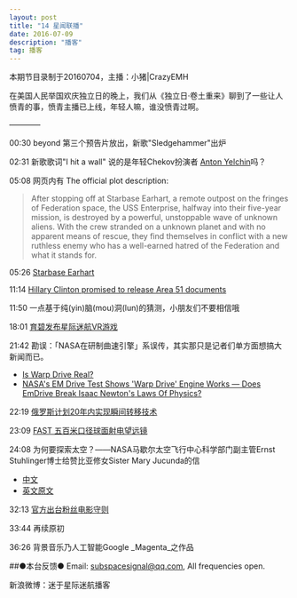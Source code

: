 ```yaml
---
layout: post
title: "14 星闻联播"
date: 2016-07-09
description: "播客"
tag: 播客 
---   
```


本期节目录制于20160704，主播：小猪\|CrazyEMH

在美国人民举国欢庆独立日的晚上，我们从《独立日·卷土重来》聊到了一些让人愤青的事，愤青主播已上线，年轻人嘛，谁没愤青过啊。

————

00:30 beyond 第三个预告片放出，新歌&quot;Sledgehammer&quot;出炉

02:31 新歌歌词&quot;I hit a wall&quot; 说的是年轻Chekov扮演者 [Anton Yelchin](https://en.wikipedia.org/wiki/Anton_Yelchin)吗？

05:08 网页内有 The official plot description:
>After stopping off at Starbase Earhart, a remote outpost on the fringes of Federation space, the USS Enterprise, halfway into their five-year mission, is destroyed by a powerful, unstoppable wave of unknown aliens. With the crew stranded on a unknown planet and with no apparent means of rescue, they find themselves in conflict with a new ruthless enemy who has a well-earned hatred of the Federation and what it stands for.


05:26 [Starbase Earhart](http://memory-alpha.wikia.com/wiki/Starbase_Earhart)

11:14  [Hillary Clinton promised to release Area 51 documents](http://fusion.net/story/302651/hillary-clinton-ufo-vote/)

11:50 一点基于纯(yin)脑(mou)洞(lun)的猜测，小朋友们不要相信哦

18:01 [育碧发布星际迷航VR游戏](http://blog.ubi.com/star-trek-bridge-crew-going-boldly-vr/)

21:42 勘误：「NASA在研制曲速引擎」系误传，其实那只是记者们单方面想搞大新闻而已。
* [Is Warp Drive Real?](http://www.nasa.gov/centers/glenn/technology/warp/warp.html)
* [NASA&#39;s EM Drive Test Shows &#39;Warp Drive&#39; Engine Works — Does EmDrive Break Isaac Newton&#39;s Laws Of Physics?](http://www.inquisitr.com/2541109/nasas-em-drive-test-warp-drive-engine-emdrive-isaac-newton-laws-of-physics/)

22:19 [俄罗斯计划20年内实现瞬间转移技术](http://tech.sina.com.cn/d/i/2016-07-01/doc-ifxtsatn7874373.shtml)

23:09 [FAST 五百米口径球面射电望远镜](https://en.wikipedia.org/wiki/Five_hundred_meter_Aperture_Spherical_Telescope)

24:08 为何要探索太空？——NASA马歇尔太空飞行中心科学部门副主管Ernst Stuhlinger博士给赞比亚修女Sister Mary Jucunda的信
* [中文](http://discovery.163.com/13/0616/21/91H7IVTM00014N6R.html)
* [英文原文](http://www.lettersofnote.com/2012/08/why-explore-space.html)

32:13 [官方出台粉丝电影守则](http://www.startrek.com/fan-films)

33:44 再续原初

36:26 背景音乐乃人工智能Google _Magenta_之作品

##●本台反馈●
Email: [subspacesignal@qq.com](mailto:subspacesignal@qq.com), All frequencies open.

新浪微博：迷于星际迷航播客